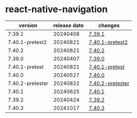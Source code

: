 # react-native-navigation

|     version      | release date |                      changes                       |
|------------------|--------------|----------------------------------------------------|
| 7.39.1           | 20240408     | [7.39.1](./7.39.1-20240408.md)                     |
| 7.40.1-pretest2  | 20240821     | [7.40.1-pretest2](./7.40.1-pretest2-20240821.md)   |
| 7.40.2           | 20240821     | [7.40.2](./7.40.2-20240821.md)                     |
| 7.39.0           | 20240407     | [7.39.0](./7.39.0-20240407.md)                     |
| 7.40.1-pretest   | 20240821     | [7.40.1-pretest](./7.40.1-pretest-20240821.md)     |
| 7.40.0           | 20240527     | [7.40.0](./7.40.0-20240527.md)                     |
| 7.40.2-pretester | 20240822     | [7.40.2-pretester](./7.40.2-pretester-20240822.md) |
| 7.40.1           | 20240625     | [7.40.1](./7.40.1-20240625.md)                     |
| 7.39.2           | 20240424     | [7.39.2](./7.39.2-20240424.md)                     |
| 7.40.3           | 20241017     | [7.40.3](./7.40.3-20241017.md)                     |

